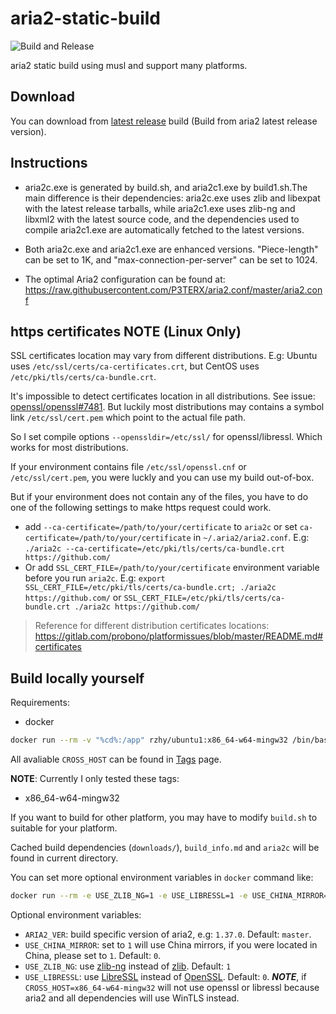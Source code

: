 # aria2-static-build

![Build and Release](https://github.com/rzhy1/aria2-static-build/actions/workflows/build_and_release.yml/badge.svg)

aria2 static build using musl and support many platforms.

## Download

You can download from  [latest release](https://github.com/rzhy1/aria2-static-build/releases/latest) build (Build from aria2 latest release version).

## Instructions

- aria2c.exe is generated by build.sh, and aria2c1.exe by build1.sh.The main difference is their dependencies: aria2c.exe uses zlib and libexpat with the latest release tarballs, while aria2c1.exe uses zlib-ng and libxml2 with the latest source code, and the dependencies used to compile aria2c1.exe are automatically fetched to the latest versions.

- Both aria2c.exe and aria2c1.exe are enhanced versions. "Piece-length" can be set to 1K, and "max-connection-per-server" can be set to 1024.

- The optimal Aria2 configuration can be found at: https://raw.githubusercontent.com/P3TERX/aria2.conf/master/aria2.conf

## https certificates NOTE (Linux Only)

SSL certificates location may vary from different distributions. E.g: Ubuntu uses `/etc/ssl/certs/ca-certificates.crt`, but CentOS uses `/etc/pki/tls/certs/ca-bundle.crt`.

It's impossible to detect certificates location in all distributions. See issue: [openssl/openssl#7481](https://github.com/openssl/openssl/issues/7481). But luckily most distributions may contains a symbol link `/etc/ssl/cert.pem` which point to the actual file path.

So I set compile options `--openssldir=/etc/ssl/` for openssl/libressl. Which works for most distributions.

If your environment contains file `/etc/ssl/openssl.cnf` or `/etc/ssl/cert.pem`, you were luckly and you can use my build out-of-box.

But if your environment does not contain any of the files, you have to do one of the following settings to make https request could work.

- add `--ca-certificate=/path/to/your/certificate` to `aria2c` or set `ca-certificate=/path/to/your/certificate` in `~/.aria2/aria2.conf`. E.g: `./aria2c --ca-certificate=/etc/pki/tls/certs/ca-bundle.crt https://github.com/`
- Or add `SSL_CERT_FILE=/path/to/your/certificate` environment variable before you run `aria2c`. E.g: `export SSL_CERT_FILE=/etc/pki/tls/certs/ca-bundle.crt; ./aria2c https://github.com/` or `SSL_CERT_FILE=/etc/pki/tls/certs/ca-bundle.crt ./aria2c https://github.com/`

> Reference for different distribution certificates locations: https://gitlab.com/probono/platformissues/blob/master/README.md#certificates

## Build locally yourself

Requirements:

- docker

```sh
docker run --rm -v "%cd%:/app" rzhy/ubuntu1:x86_64-w64-mingw32 /bin/bash -c "cd /app && ./build.sh"
```

All avaliable `CROSS_HOST` can be found in [Tags](https://hub.docker.com/r/rzhy/ubuntu/tags) page.

**NOTE**: Currently I only tested these tags:

- x86_64-w64-mingw32

If you want to build for other platform, you may have to modify `build.sh` to suitable for your platform.

Cached build dependencies (`downloads/`), `build_info.md` and `aria2c` will be found in current directory.

You can set more optional environment variables in `docker` command like:

```sh
docker run --rm -e USE_ZLIB_NG=1 -e USE_LIBRESSL=1 -e USE_CHINA_MIRROR=0 -v "%cd%:/app" rzhy/ubuntu:x86_64-w64-mingw32 /bin/bash -c "cd /app && ./build.sh"
```

Optional environment variables:

- `ARIA2_VER`: build specific version of aria2, e.g: `1.37.0`. Default: `master`.
- `USE_CHINA_MIRROR`: set to `1` will use China mirrors, if you were located in China, please set to `1`. Default: `0`.
- `USE_ZLIB_NG`: use [zlib-ng](https://github.com/zlib-ng/zlib-ng) instead of [zlib](https://zlib.net/). Default: `1`
- `USE_LIBRESSL`: use [LibreSSL](https://www.libressl.org/) instead of [OpenSSL](https://www.openssl.org/). Default: `0`. **_NOTE_**, if `CROSS_HOST=x86_64-w64-mingw32` will not use openssl or libressl because aria2 and all dependencies will use WinTLS instead.
